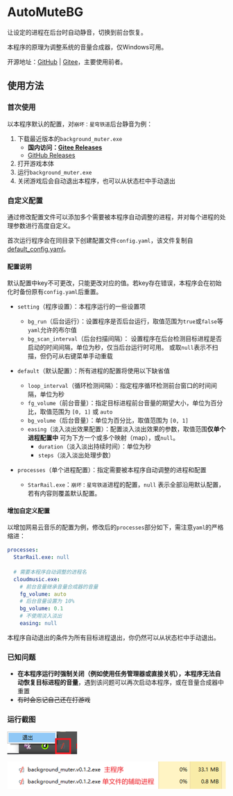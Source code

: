# AutoMuteBG

让设定的进程在后台时自动静音，切换到前台恢复。

本程序的原理为调整系统的音量合成器，仅Windows可用。

开源地址：[GitHub](https://github.com/lingkai5wu/AutoMuteBG) | [Gitee](https://gitee.com/lingkai5wu/AutoMuteBG)，主要使用前者。

## 使用方法

### 首次使用

以本程序默认的配置，对`崩坏：星穹铁道`后台静音为例：

1. 下载最近版本的`background_muter.exe`
    - **国内访问：[Gitee Releases](https://gitee.com/lingkai5wu/AutoMuteBG/releases/latest)**
    - [GitHub Releases](https://github.com/lingkai5wu/AutoMuteBG/releases/latest)
2. 打开游戏本体
3. 运行`background_muter.exe`
4. 关闭游戏后会自动退出本程序，也可以从状态栏中手动退出

### 自定义配置

通过修改配置文件可以添加多个需要被本程序自动调整的进程，并对每个进程的处理参数进行高度自定义。

首次运行程序会在同目录下创建配置文件`config.yaml`，该文件复制自[default_config.yaml](resource/default_config.yaml)。

#### 配置说明

默认配置中key不可更改，只能更改对应的值。若key存在错误，本程序会在初始化时备份原有`config.yaml`后重置。

- `setting`（程序设置）：本程序运行的一些设置项
    - `bg_run`（后台运行）：设置程序是否后台运行，取值范围为`true`或`false`等`yaml`允许的布尔值
    - `bg_scan_interval`（后台扫描间隔）：
      设置程序在后台检测目标进程是否启动的时间间隔，单位为秒，仅当后台运行时可用。
      或取`null`表示不扫描，但仍可从右键菜单手动重载

- `default`（默认配置）：所有进程的配置将使用以下缺省值
    - `loop_interval`（循环检测间隔）：指定程序循环检测前台窗口的时间间隔，单位为秒
    - `fg_volume`（前台音量）：指定目标进程前台音量的期望大小，单位为百分比，取值范围为 `[0, 1]` 或 `auto`
    - `bg_volume`（后台音量）：单位为百分比，取值范围为 `[0, 1]`
    - `easing`（淡入淡出效果配置）：配置淡入淡出效果的参数，取值范围**仅单个进程配置中**
      可为下方一个或多个映射（map），或`null`。
        - `duration`（淡入淡出持续时间）：单位为秒
        - `steps`（淡入淡出处理步数）
- `processes`（单个进程配置）：指定需要被本程序自动调整的进程和配置
    - `StarRail.exe`：`崩坏：星穹铁道`进程的配置，`null` 表示全部沿用默认配置，若有内容则覆盖默认配置。

#### 增加自定义配置

以增加网易云音乐的配置为例，修改后的`processes`部分如下，需注意`yaml`的严格缩进：

```yaml
processes:
  StarRail.exe: null

  # 需要本程序自动调整的进程名
  cloudmusic.exe:
    # 前台音量继承音量合成器的音量
    fg_volume: auto
    # 后台音量设置为 10%
    bg_volume: 0.1
    # 不使用淡入淡出
    easing: null
```

本程序自动退出的条件为所有目标进程退出，你仍然可以从状态栏中手动退出。

### 已知问题

- **在本程序运行时强制关闭（例如使用任务管理器或直接关机），本程序无法自动恢复目标进程的音量**，遇到该问题可以再次启动本程序，或在音量合成器中重置
- ~~有时会忘记自己还在打游戏~~

### 运行截图

![image-20230506110911354](README.assets/image-20230506110911354.png)

![image-20230506111158848](README.assets/image-20230506111158848.png)
